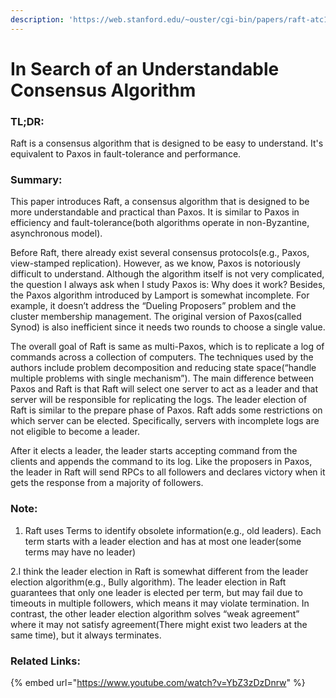 ```yaml
---
description: 'https://web.stanford.edu/~ouster/cgi-bin/papers/raft-atc14'
---
```


# In Search of an Understandable Consensus Algorithm

### TL;DR:

Raft is a consensus algorithm that is designed to be easy to understand. It's equivalent to Paxos in fault-tolerance and performance.

### Summary:

This paper introduces Raft, a consensus algorithm that is designed to be more understandable and practical than Paxos. It is similar to Paxos in efficiency and fault-tolerance\(both algorithms operate in non-Byzantine, asynchronous model\).

Before Raft, there already exist several consensus protocols\(e.g., Paxos, view-stamped replication\). However, as we know, Paxos is notoriously difficult to understand. Although the algorithm itself is not very complicated, the question I always ask when I study Paxos is: Why does it work? Besides, the Paxos algorithm introduced by Lamport is somewhat incomplete. For example, it doesn’t address the “Dueling Proposers” problem and the cluster membership management. The original version of Paxos\(called Synod\) is also inefficient since it needs two rounds to choose a single value.

The overall goal of Raft is same as multi-Paxos, which is to replicate a log of commands across a collection of computers. The techniques used by the authors include problem decomposition and reducing state space\(“handle multiple problems with single mechanism”\). The main difference between Paxos and Raft is that Raft will select one server to act as a leader and that server will be responsible for replicating the logs. The leader election of Raft is similar to the prepare phase of Paxos. Raft adds some restrictions on which server can be elected. Specifically, servers with incomplete logs are not eligible to become a leader.

After it elects a leader, the leader starts accepting command from the clients and appends the command to its log. Like the proposers in Paxos, the leader in Raft will send RPCs to all followers and declares victory when it gets the response from a majority of followers.

### Note: 

1. Raft uses Terms to identify obsolete information\(e.g., old leaders\). Each term starts with a leader election and has at most one leader\(some terms may have no leader\) 

2.I think the leader election in Raft is somewhat different from the leader election algorithm\(e.g., Bully algorithm\). The leader election in Raft guarantees that only one leader is elected per term, but may fail due to timeouts in multiple followers, which means it may violate termination. In contrast, the other leader election algorithm solves “weak agreement” where it may not satisfy agreement\(There might exist two leaders at the same time\), but it always terminates.

### Related Links:

{% embed url="https://www.youtube.com/watch?v=YbZ3zDzDnrw" %}



